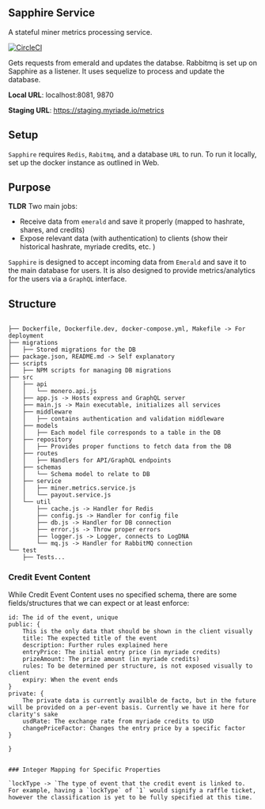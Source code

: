 ## Sapphire Service

A stateful miner metrics processing service.

[![CircleCI](https://circleci.com/gh/myriadeinc/sapphire.svg?style=svg)](https://circleci.com/gh/myriadeinc/sapphire)

Gets requests from emerald and updates the databse. Rabbitmq is set up on Sapphire as a listener. It uses sequelize to process and update the database.

**Local URL**: localhost:8081, 9870

**Staging URL**: https://staging.myriade.io/metrics

## Setup
`Sapphire` requires `Redis`, `Rabitmq`, and a database `URL` to run. To run it locally, set up the docker instance as outlined in Web.

## Purpose
**TLDR** Two main jobs:
- Receive data from `emerald` and save it properly (mapped to hashrate, shares, and credits)
- Expose relevant data (with authentication) to clients (show their historical hashrate, myriade credits, etc. )

`Sapphire` is designed to accept incoming data from `Emerald` and save it to the main database for users. It is also designed to provide metrics/analytics for the users via a `GraphQL` interface.

## Structure

```

├── Dockerfile, Dockerfile.dev, docker-compose.yml, Makefile -> For deployment
├── migrations
│   ├── Stored migrations for the DB
├── package.json, README.md -> Self explanatory
├── scripts
│   ├── NPM scripts for managing DB migrations
├── src
│   ├── api
│   │   └── monero.api.js
│   ├── app.js -> Hosts express and GraphQL server
│   ├── main.js -> Main executable, initializes all services
│   ├── middleware
│   │   ├── contains authentication and validation middleware
│   ├── models
│   │   ├── Each model file corresponds to a table in the DB
│   ├── repository
│   │   ├── Provides proper functions to fetch data from the DB
│   ├── routes
│   │   ├── Handlers for API/GraphQL endpoints
│   ├── schemas
│   │   └── Schema model to relate to DB
│   ├── service
│   │   ├── miner.metrics.service.js
│   │   └── payout.service.js
│   └── util
│       ├── cache.js -> Handler for Redis
│       ├── config.js -> Handler for config file
│       ├── db.js -> Handler for DB connection
│       ├── error.js -> Throw proper errors
│       ├── logger.js -> Logger, connects to LogDNA
│       └── mq.js -> Handler for RabbitMQ connection
└── test
    ├── Tests...

```



### Credit Event Content

While Credit Event Content uses no specified schema, there are some fields/structures that we can expect or at least enforce:

```{
id: The id of the event, unique
public: {
    This is the only data that should be shown in the client visually
    title: The expected title of the event
    description: Further rules explained here
    entryPrice: The initial entry price (in myriade credits)
    prizeAmount: The prize amount (in myriade credits)
    rules: To be determined per structure, is not exposed visually to client
    expiry: When the event ends
}
private: {
    The private data is currently availble de facto, but in the future will be provided on a per-event basis. Currently we have it here for clarity's sake
    usdRate: The exchange rate from myriade credits to USD
    changePriceFactor: Changes the entry price by a specific factor
}

}

  
### Integer Mapping for Specific Properties

`lockType -> `The type of event that the credit event is linked to. For example, having a `lockType` of `1` would signify a raffle ticket, however the classification is yet to be fully specified at this time.

 